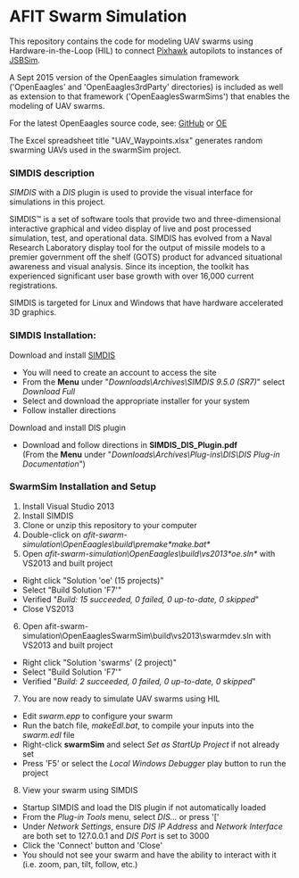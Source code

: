 # AFIT Swarm Simulation
This repository contains the code for modeling UAV swarms using Hardware-in-the-Loop (HIL) to connect [Pixhawk](https://pixhawk.org/choice) autopilots to instances of [JSBSim](http://jsbsim.sourceforge.net/).

A Sept 2015 version of the OpenEaagles simulation framework ('OpenEaagles' and 'OpenEaagles3rdParty' directories) is included as well as extension to that framework ('OpenEaaglesSwarmSims') that enables the modeling of UAV swarms.

For the latest OpenEaagles source code, see: [GitHub](https://github.com/doughodson) or [OE](http://www.openeaagles.org/)

The Excel spreadsheet title "UAV_Waypoints.xlsx" generates random swarming UAVs used in the swarmSim project.

### SIMDIS description
_SIMDIS_ with a _DIS_ plugin is used to provide the visual interface for simulations in this project.

SIMDIS™ is a set of software tools that provide two and three-dimensional interactive graphical and video display of live and post processed simulation, test, and operational data. SIMDIS has evolved from a Naval Research Laboratory display tool for the output of missile models to a premier government off the shelf (GOTS) product for advanced situational awareness and visual analysis. Since its inception, the toolkit has experienced significant user base growth with over 16,000 current registrations.

SIMDIS is targeted for Linux and Windows that have hardware accelerated 3D graphics.

### SIMDIS Installation:
Download and install [SIMDIS](https://simdis.nrl.navy.mil)
- You will need to create an account to access the site
- From the **Menu** under "_Downloads\Archives\SIMDIS 9.5.0 (SR7)_" select _Download Full_
- Select and download the appropriate installer for your system
- Follow installer directions

Download and install DIS plugin
- Download and follow directions in **SIMDIS_DIS_Plugin.pdf**  
  (From the **Menu** under "_Downloads\Archives\Plug-ins\DIS\DIS Plug-in Documentation_")

### SwarmSim Installation and Setup
1. Install Visual Studio 2013
2. Install SIMDIS
3. Clone or unzip this repository to your computer
4. Double-click on _afit-swarm-simulation\OpenEaagles\build\premake\**make.bat**_
5. Open _afit-swarm-simulation\OpenEaagles\build\vs2013\**oe.sln**_ with VS2013 and built project
  - Right click "Solution 'oe' (15 projects)"
  - Select "Build Solution 'F7'"
  - Verified "_Build: 15 succeeded, 0 failed, 0 up-to-date, 0 skipped_"
  - Close VS2013
6. Open afit-swarm-simulation\OpenEaaglesSwarmSim\build\vs2013\swarmdev.sln with VS2013 and built project
  - Right click "Solution 'swarms' (2 project)"
  - Select "Build Solution 'F7'"
  - Verified "_Build: 2 succeeded, 0 failed, 0 up-to-date, 0 skipped_"
7. You are now ready to simulate UAV swarms using HIL
  - Edit _swarm.epp_ to configure your swarm
  - Run the batch file, _makeEdl.bat_, to compile your inputs into the _swarm.edl_ file
  - Right-click **swarmSim** and select _Set as StartUp Project_ if not already set
  - Press 'F5' or select the _Local Windows Debugger_ play button to run the project
8. View your swarm using SIMDIS
  - Startup SIMDIS and load the DIS plugin if not automatically loaded
  - From the _Plug-in Tools_ menu, select _DIS..._ or press '['
  - Under _Network Settings_, ensure _DIS IP Address_ and _Network Interface_ are both set to 127.0.0.1 and _DIS Port_ is set to 3000
  - Click the 'Connect' button and 'Close'
  - You should not see your swarm and have the ability to interact with it (i.e. zoom, pan, tilt, follow, etc.)
